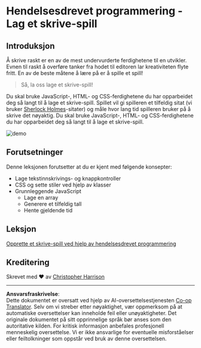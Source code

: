 <!--
CO_OP_TRANSLATOR_METADATA:
{
  "original_hash": "957547b822c40042e07d591c4fbfde4f",
  "translation_date": "2025-08-26T23:15:04+00:00",
  "source_file": "4-typing-game/README.md",
  "language_code": "no"
}
-->
# Hendelsesdrevet programmering - Lag et skrive-spill

## Introduksjon

Å skrive raskt er en av de mest undervurderte ferdighetene til en utvikler. Evnen til raskt å overføre tanker fra hodet til editoren lar kreativiteten flyte fritt. En av de beste måtene å lære på er å spille et spill!

> Så, la oss lage et skrive-spill!

Du skal bruke JavaScript-, HTML- og CSS-ferdighetene du har opparbeidet deg så langt til å lage et skrive-spill. Spillet vil gi spilleren et tilfeldig sitat (vi bruker [Sherlock Holmes](https://en.wikipedia.org/wiki/Sherlock_Holmes)-sitater) og måle hvor lang tid spilleren bruker på å skrive det nøyaktig. Du skal bruke JavaScript-, HTML- og CSS-ferdighetene du har opparbeidet deg så langt til å lage et skrive-spill.

![demo](../../../4-typing-game/images/demo.gif)

## Forutsetninger

Denne leksjonen forutsetter at du er kjent med følgende konsepter:

- Lage tekstinnskrivings- og knappkontroller
- CSS og sette stiler ved hjelp av klasser
- Grunnleggende JavaScript
  - Lage en array
  - Generere et tilfeldig tall
  - Hente gjeldende tid

## Leksjon

[Opprette et skrive-spill ved hjelp av hendelsesdrevet programmering](./typing-game/README.md)

## Kreditering

Skrevet med ♥️ av [Christopher Harrison](http://www.twitter.com/geektrainer)

---

**Ansvarsfraskrivelse**:  
Dette dokumentet er oversatt ved hjelp av AI-oversettelsestjenesten [Co-op Translator](https://github.com/Azure/co-op-translator). Selv om vi streber etter nøyaktighet, vær oppmerksom på at automatiske oversettelser kan inneholde feil eller unøyaktigheter. Det originale dokumentet på sitt opprinnelige språk bør anses som den autoritative kilden. For kritisk informasjon anbefales profesjonell menneskelig oversettelse. Vi er ikke ansvarlige for eventuelle misforståelser eller feiltolkninger som oppstår ved bruk av denne oversettelsen.